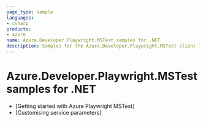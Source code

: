 ```yaml
---
page_type: sample
languages:
- csharp
products:
- azure
name: Azure.Developer.Playwright.MSTest samples for .NET
description: Samples for the Azure.Developer.Playwright.MSTest client library
---
```


# Azure.Developer.Playwright.MSTest samples for .NET

- [Getting started with Azure Playwright MSTest]<!--(https://github.com/Azure/azure-sdk-for-net/tree/main/sdk/loadtestservice/Azure.Developer.Playwright.MSTest/samples/Sample1_SimpleSetup.md)-->
- [Customising service parameters]<!--(https://github.com/Azure/azure-sdk-for-net/tree/main/sdk/loadtestservice/Azure.Developer.Playwright.MSTest/samples/Sample2_CustomisingServiceParameters.md)-->